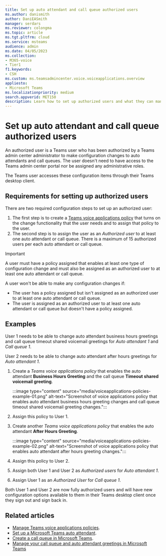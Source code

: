 ```yaml
---
title: Set up auto attendant and call queue authorized users
ms.author: danismith
author: DaniEASmith
manager: serdars
ms.reviewer: colongma
ms.topic: article
ms.tgt.pltfrm: cloud
ms.service: msteams
audience: admin
ms.date: 04/05/2023
ms.collection: 
- M365-voice
- Tier1
f1.keywords:
- CSH
ms.custom: ms.teamsadmincenter.voice.voiceapplications.overview
appliesto: 
- Microsoft Teams
ms.localizationpriority: medium
search.appverid: MET150
description: Learn how to set up authorized users and what they can manage for auto attendants and call queues.
---
```


# Set up auto attendant and call queue authorized users

An authorized user is a Teams user who has been authorized by a Teams admin center administrator to make configuration changes to auto attendants and call queues. The user doesn't need to have access to the Teams admin center portal nor be assigned any administrative roles.

The Teams user accesses these configuration items through their Teams desktop client.

## Requirements for setting up authorized users

There are two required configuration steps to set up an authorized user:

1. The first step is to create a [Teams voice applications policy](manage-voice-applications-policies.md) that turns on the change functionality that the user needs and to assign that policy to the user.
1. The second step is to assign the user as an *Authorized user* to at least one auto attendant or call queue. There is a maximum of 15 authorized users per each auto attendant or call queue.

> [!IMPORTANT]
> A user must have a policy assigned that enables at least one type of configuration change and must also be assigned as an authorized user to at least one auto attendant or call queue.
>
> A user won't be able to make any configuration changes if:
>
> - The user has a policy assigned but isn't assigned as an authorized user to at least one auto attendant or call queue.
> - The user is assigned as an authorized user to at least one auto attendant or call queue but doesn't have a policy assigned.

## Examples

User 1 needs to be able to change auto attendant business hours greetings and call queue timeout shared voicemail greetings for *Auto attendant 1* and *Call queue 1*.

User 2 needs to be able to change auto attendant after hours greetings for *Auto attendant 1*.

1. Create a *Teams voice applications policy* that enables the auto attendant **Business Hours Greeting** and the call queue **Timeout shared voicemail greeting**.

    :::image type="content" source="media/voiceapplications-policies-example-01.png" alt-text="Screenshot of voice applications policy that enables auto attendant business hours greeting changes and call queue timeout shared voicemail greeting changes.":::

1. Assign this policy to User 1.
1. Create another *Teams voice applications policy* that enables the auto attendant **After Hours Greeting**.

    :::image type="content" source="media/voiceapplications-policies-example-02.png" alt-text="Screenshot of voice applications policy that enables auto attendant after hours greeting changes.":::

1. Assign this policy to User 2.
1. Assign both User 1 and User 2 as *Authorized users* for *Auto attendant 1*.
1. Assign User 1 as an *Authorized User* for *Call queue 1*.

Both User 1 and User 2 are now fully authorized users and will have new configuration options available to them in their Teams desktop client once they sign out and sign back in.

## Related articles

- [Manage Teams voice applications policies](manage-voice-applications-policies.md).
- [Set up a Microsoft Teams auto attendant](create-a-phone-system-auto-attendant.md).
- [Create a call queue in Microsoft Teams](create-a-phone-system-call-queue.md).
- [Manage your call queue and auto attendant greetings in Microsoft Teams](https://support.microsoft.com/office/manage-your-call-queue-and-auto-attendant-greetings-in-microsoft-teams-52c741c6-8577-4faf-aa5a-c7853e0ab8f8)
